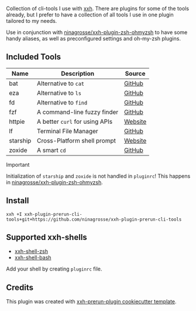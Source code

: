 Collection of cli-tools I use with [xxh](https://github.com/xxh/xxh). There are plugins for some of the tools already, but I prefer to have a collection of all tools I use in one plugin tailored to my needs. 

Use in conjunction with [ninagrosse/xxh-plugin-zsh-ohmyzsh](https://github.com/ninagrosse/xxh-plugin-zsh-ohmyzsh) to have some handy aliases, as well as preconfigured settings and oh-my-zsh plugins.

## Included Tools

| Name      | Description                           | Source                                               |
| --------- | ------------------------------------- | -----------------------------------------------------|
| bat       | Alternative to `cat`                  | [GitHub](https://github.com/sharkdp/bat)             |
| eza       | Alternative to `ls`                   | [GitHub](https://github.com/eza-community/eza)       |
| fd        | Alternative to `find`                 | [GitHub](https://github.com/sharkdp/fd)              |
| fzf       | A command-line fuzzy finder           | [GitHub](https://github.com/junegunn/fzf)            |
| httpie    | A better `curl` for using APIs        | [Website](https://httpie.io/docs/cli/installation)   |
| lf        | Terminal File Manager                 | [GitHub](https://github.com/gokcehan/lf)             |
| starship  | Cross-Platform shell prompt           | [Website](https://starship.rs/guide/)                |
| zoxide    | A smart `cd`                          | [GitHub](https://github.com/ajeetdsouza/zoxide)      |

> [!IMPORTANT]
> Initialization of `starship` and `zoxide` is not handled in `pluginrc`! This happens in [ninagrosse/xxh-plugin-zsh-ohmyzsh](https://github.com/ninagrosse/xxh-plugin-zsh-ohmyzsh).

## Install
```shell
xxh +I xxh-plugin-prerun-cli-tools+git+https://github.com/ninagrosse/xxh-plugin-prerun-cli-tools
```

## Supported xxh-shells

* [xxh-shell-zsh](https://github.com/xxh/xxh-shell-zsh)
* [xxh-shell-bash](https://github.com/xxh/xxh-shell-bash)

Add your shell by creating `pluginrc` file.

## Credits

This plugin was created with [xxh-prerun-plugin cookiecutter template](https://github.com/xxh/cookiecutter-xxh-plugin-prerun).
